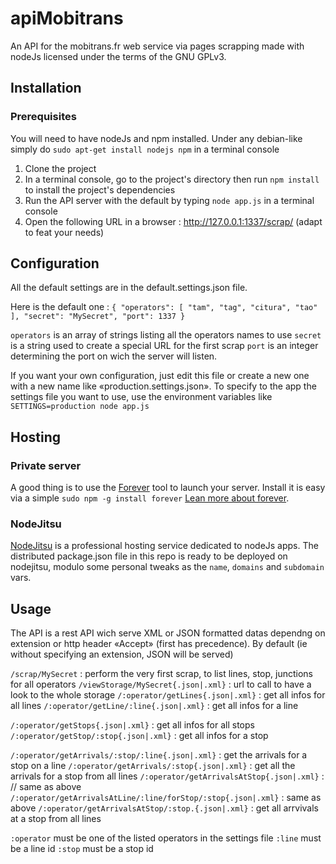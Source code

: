 apiMobitrans
============

An API for the mobitrans.fr web service via pages scrapping made with nodeJs licensed under the terms of the GNU GPLv3.

Installation
------------

### Prerequisites

You will need to have nodeJs and npm installed.
Under any debian-like simply do `sudo apt-get install nodejs npm` in a terminal console

1. Clone the project
2. In a terminal console, go to the project's directory then run `npm install` to install the project's dependencies
3. Run the API server with the default  by typing `node app.js` in a terminal console
4. Open the following URL in a browser : http://127.0.0.1:1337/scrap/ (adapt to feat your needs)

Configuration
-------------

All the default settings are in the default.settings.json file.

Here is the default one : 
`{
	"operators": [
		"tam",
		"tag",
		"citura",
		"tao"
	],
	"secret": "MySecret",
	"port": 1337
}`

`operators` is an array of strings listing all the operators names to use
`secret` is a string used to create a special URL for the first scrap
`port` is an integer determining the port on wich the server will listen.

If you want your own configuration, just edit this file or create a new one with a new name like «production.settings.json».
To specify to the app the settings file you want to use, use the environment variables like `SETTINGS=production node app.js`

Hosting
-------

### Private server

A good thing is to use the [Forever](https://github.com/nodejitsu/forever) tool to launch your server. Install it is easy via a simple `sudo npm -g install forever`
[Lean more about forever](https://github.com/nodejitsu/forever).

### NodeJitsu

[NodeJitsu](https://www.nodejitsu.com/) is a professional hosting service dedicated to nodeJs apps. The distributed package.json file in this repo is ready to be deployed on nodejitsu, modulo some personal tweaks as the `name`, `domains` and `subdomain` vars.


Usage
-----

The API is a rest API wich serve XML or JSON formatted datas dependng on extension or http header «Accept» (first has precedence). By default (ie without specifying an extension, JSON will be served)

`/scrap/MySecret` : perform the very first scrap, to list lines, stop, junctions for all operators
`/viewStorage/MySecret{.json|.xml}` : url to call to have a look to the whole storage
`/:operator/getLines{.json|.xml}` : get all infos for all lines
`/:operator/getLine/:line{.json|.xml}` : get all infos for a line

`/:operator/getStops{.json|.xml}` : get all infos for all stops
`/:operator/getStop/:stop{.json|.xml}` : get all infos for a stop

`/:operator/getArrivals/:stop/:line{.json|.xml}` : get the arrivals for a stop on a line
`/:operator/getArrivals/:stop{.json|.xml}` : get all the arrivals for a stop from all lines
`/:operator/getArrivalsAtStop{.json|.xml}` : // same as above
`/:operator/getArrivalsAtLine/:line/forStop/:stop{.json|.xml}` : same as above
`/:operator/getArrivalsAtStop/:stop.{.json|.xml}` : get all arrvivals at a stop from all lines

`:operator` must be one of the listed operators in the settings file
`:line` must be a line id
`:stop` must be a stop id

